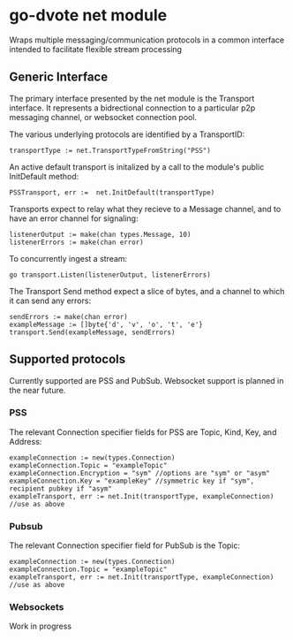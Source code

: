# go-dvote net module
Wraps multiple messaging/communication protocols in a common interface intended to facilitate flexible stream processing

## Generic Interface
The primary interface presented by the net module is the Transport interface. It represents a bidrectional connection to a particular p2p messaging channel, or websocket connection pool.

The various underlying protocols are identified by a TransportID:
```
transportType := net.TransportTypeFromString("PSS")
```

An active default transport is initalized by a call to the module's public InitDefault method:
```
PSSTransport, err :=  net.InitDefault(transportType)
```

Transports expect to relay what they recieve to a Message channel, and to have an error channel for signaling:
```
listenerOutput := make(chan types.Message, 10)
listenerErrors := make(chan error)
```

To concurrently ingest a stream:
```
go transport.Listen(listenerOutput, listenerErrors)
```

The Transport Send method expect a slice of bytes, and a channel to which it can send any errors:
```
sendErrors := make(chan error)
exampleMessage := []byte{'d', 'v', 'o', 't', 'e'}
transport.Send(exampleMessage, sendErrors)
```

## Supported protocols
Currently supported are PSS and PubSub. Websocket support is planned in the near future.

### PSS
The relevant Connection specifier fields for PSS are Topic, Kind, Key, and Address:
```
exampleConnection := new(types.Connection)
exampleConnection.Topic = "exampleTopic"
exampleConnection.Encryption = "sym" //options are "sym" or "asym"
exampleConnection.Key = "exampleKey" //symmetric key if "sym", recipient pubkey if "asym"
exampleTransport, err := net.Init(transportType, exampleConnection)
//use as above
```


### Pubsub
The relevant Connection specifier field for PubSub is the Topic:
```
exampleConnection := new(types.Connection)
exampleConnection.Topic = "exampleTopic"
exampleTransport, err := net.Init(transportType, exampleConnection)
//use as above
```

### Websockets
Work in progress
